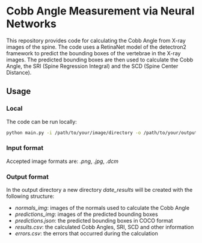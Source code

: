 # Cobb Angle Measurement via Neural Networks

This repository provides code for calculating the Cobb Angle from X-ray images of the spine. 
The code uses a RetinaNet model of  the detectron2 framework to predict the bounding boxes of the vertebrae in the X-ray images. 
The predicted bounding boxes are then used to calculate the Cobb Angle, the SRI (Spine Regression Integral) and the SCD (Spine Center Distance).

## Usage
### Local
The code can be run locally:
```bash
python main.py -i /path/to/your/image/directory -o /path/to/your/output/directory
```
### Input format
Accepted image formats are: _.png_, _.jpg_, _.dcm_


### Output format
In the output directory a new directory _date_results_ will be created with the following structure:

- _normals_img_: images of the normals used to calculate the Cobb Angle
- _predictions_img_: images of the predicted bounding boxes
- _predictions.json_: the predicted bounding boxes in COCO format
- _results.csv_: the calculated Cobb Angles, SRI, SCD and other information
- _errors.csv_: the errors that occurred during the calculation







